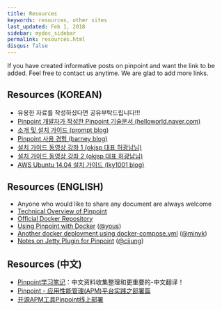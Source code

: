 ```yaml
---
title: Resources
keywords: resources, other sites
last_updated: Feb 1, 2018
sidebar: mydoc_sidebar
permalink: resources.html
disqus: false
---
```


If you have created informative posts on pinpoint and want the link to be added.
Feel free to contact us anytime. We are glad to add more links.

## Resources (KOREAN)
* 유용한 자료를 작성하셨다면 공유부탁드립니다!!!
* [Pinpoint 개발자가 작성한 Pinpoint 기술문서 (helloworld.naver.com)](http://helloworld.naver.com/helloworld/1194202)
* [소개 및 설치 가이드 (prompt blog)](http://dev2.prompt.co.kr/33)
* [Pinpoint 사용 경험 (barney blog)](https://www.barney.pe.kr/naver-pinpoint/)
* [설치 가이드 동영상 강좌 1 (okjsp 대표 허광남님)](https://www.youtube.com/watch?v=hrvKaEaDEGs)
* [설치 가이드 동영상 강좌 2 (okjsp 대표 허광남님)](https://www.youtube.com/watch?v=fliKPGHGXK4)
* [AWS Ubuntu 14.04 설치 가이드 (lky1001 blog)](http://lky1001.tistory.com/132)

## Resources (ENGLISH)
* Anyone who would like to share any document are always welcome
* [Technical Overview of Pinpoint](https://github.com/naver/pinpoint/wiki/Technical-Overview-Of-Pinpoint)
* [Official Docker Repository](https://github.com/naver/pinpoint-docker)
* [Using Pinpoint with Docker](http://yous.be/2015/05/05/using-pinpoint-with-docker/) ([@yous](https://github.com/yous))
* [Another docker deployment using docker-compose.yml](https://github.com/minyk/docker-pinpoint) ([@minyk](https://github.com/minyk))
* [Notes on Jetty Plugin for Pinpoint](https://github.com/cijung/Docs/blob/master/JettyPluginNotes.md) ([@cijung](https://github.com/cijung))

## Resources (中文)
* [Pinpoint学习笔记](http://skyao.gitbooks.io/leaning-pinpoint/)：中文资料收集整理和更重要的-中文翻译！
* [Pinpoint - 应用性能管理(APM)平台实践之部署篇](https://sconts.com/11)
* [开源APM工具Pinpoint线上部署](https://www.iqarr.com/2018/02/04/java/pinpoint/pinpoint-deploy/)